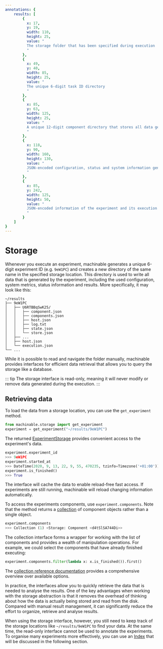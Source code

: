 ```yaml
---
annotations: {
    results: [
        {
          x: 17, 
          y: 19, 
          width: 110,
          height: 25, 
          value: "
          The storage folder that has been specified during execution
          "
        },
        {
          x: 49, 
          y: 40, 
          width: 85,
          height: 25, 
          value: "
          The unique 6-digit task ID directory
          "
        },
        {
          x: 85, 
          y: 63,
          width: 125,
          height: 25, 
          value: "
          A unique 12-digit component directory that stores all data generated by the execution of one of the experiment's component.
          "
        },
        {
          x: 118, 
          y: 90, 
          width: 160,
          height: 130, 
          value: "
          JSON-encoded configuration, status and system information generated during the execution of the components
          "
        },
        {
          x: 85, 
          y: 242, 
          width: 125,
          height: 50, 
          value: "
          JSON-encoded information of the experiment and its execution status
          "
        }
    ]
}
---
```


# Storage

Whenever you execute an experiment, machinable generates a unique 6-digit experiment ID (e.g. `9eW1PC`) and creates a new directory of the same name in the specified storage location. This directory is used to write all data that is generated by the experiment, including the used configuration, system metrics, status information and results. More specifically, it may look like this:

<Annotated name="results" :debug="false">

    ~/results
    ├── 9eW1PC
    │   ├── U6RTBBqSwK25/
    │   │   ├── component.json
    │   │   ├── components.json
    │   │   ├── host.json
    │   │   ├── log.txt
    │   │   ├── state.json
    │   │   └── store.json
    │   ├── ... 
    │   ├── host.json
    │   └── execution.json
    └── ...

</Annotated>

While it is possible to read and navigate the folder manually, machinable provides interfaces for efficient data retrieval that allows you to query the storage like a database.

::: tip
The storage interface is read-only, meaning it will never modify or remove data generated during the execution.
:::

## Retrieving data

To load the data from a storage location, you can use the `get_experiment` method.

```python
from machinable.storage import get_experiment
experiment = get_experiment("~/results/9eW1PC")
```

The returned [ExperimentStorage](../reference/storage.md#experimentstorage) provides convenient access to the experiment's data.

```python
experiment.experiment_id
>>> 9eW1PC
experiment.started_at
>>> DateTime(2020, 9, 13, 22, 9, 55, 470235, tzinfo=Timezone('+01:00'))
experiment.is_finished()
>>> True
```

The interface will cache the data to enable reload-free fast access. If experiments are still running, machinable will reload changing information automatically.

To access the experiments components, use `experiment.components`. Note that the method returns a [collection](../reference/storage.md#collection) of component objects rather than a single object. 

```python
experiment.components
>>> Collection (1) <Storage: Component <d4tSlSA744Di>>
```

The collection interface forms a wrapper for working with the list of components and provides a wealth of manipulation operations. For example, we could select the components that have already finished executing: 

```python
experiment.components.filter(lambda x: x.is_finished()).first()
```

The [collection reference documentation](../reference/storage.md#collection) provides a comprehensive overview over available options.

In practice, the interfaces allow you to quickly retrieve the data that is needed to analyse the results. One of the key advantages when working with the storage abstraction is that it removes the overhead of thinking about how the data is actually being stored and read from the disk. Compared with manual result management, it can significantly reduce the effort to organize, retrieve and analyse results.

When using the storage interface, however, you still need to keep track of the storage locations like `~/results/9eW1PC` to find your data. At the same time, the read-only interface cannot be used to annotate the experiments. To organise many experiments more effectively, you can use an [Index](./index.md) that will be discussed in the following section.